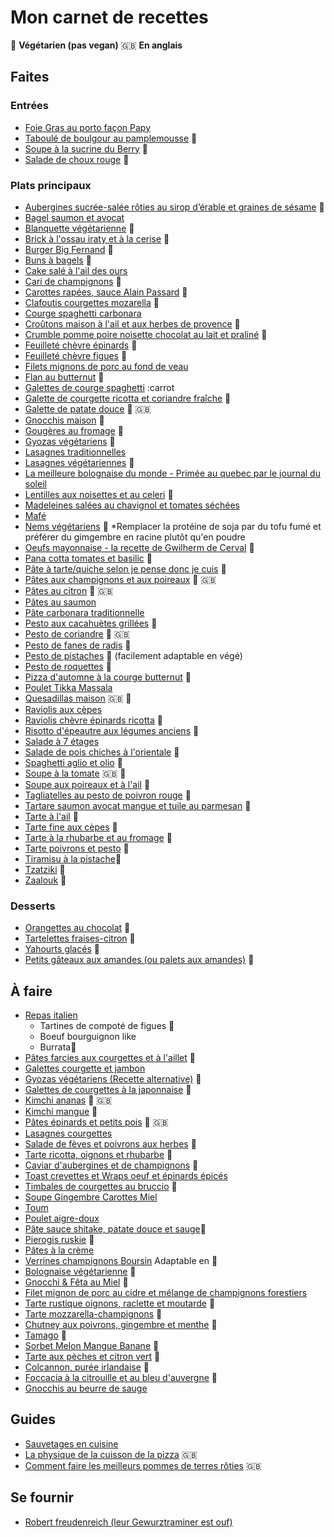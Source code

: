 
# Mon carnet de recettes

:carrot: **Végétarien (pas vegan)**  :gb: **En anglais**

## Faites
### Entrées
- [Foie Gras au porto façon Papy](https://github.com/adrian3d/chef-recipes/blob/master/Recettes/Foie%20gras%20au%20porto%20fa%C3%A7on%20Papy.md)
- [Taboulé de boulgour au pamplemousse](https://www.amandinecooking.com/taboule-de-boulgour-au-pamplemousse.html) :carrot:
- [Soupe à la sucrine du Berry](https://github.com/adrian3d/chef-recipes/blob/master/Recettes/Soupe%20%C3%A0%20la%20sucrine%20du%20Berry.md) :carrot:
- [Salade de choux rouge](https://www.youtube.com/watch?v=r3Gd2CNBmxk&list=PLTuTOLdBdcWEYV0Lo_UtOZVg3x-7Cd2FP&index=12) :carrot:

### Plats principaux
- [Aubergines sucrée-salée rôties au sirop d’érable et graines de sésame](https://madame.lefigaro.fr/recettes/aubergines-roties-au-sirop-derable-guacamole-sesame-181218-162669) :carrot:
- [Bagel saumon et avocat](https://plaisiretequilibre.wordpress.com/2015/03/04/bagels-saumon-fume-avocat-et-sauce-ciboulette-bataille-food-21/)
- [Blanquette végétarienne](https://www.youtube.com/watch?v=gMnfNY_9kiw) :carrot:
- [Brick à l'ossau iraty et à la cerise](https://www.marieclaire.fr/cuisine/bricks-facon-pays-basque,1196852.asp) :carrot:
- [Burger Big Fernand](https://www.mangoandsalt.com/2015/11/06/portobello-burger-gourmet-vegetarien/) :carrot:
- [Buns à bagels](https://youtu.be/YVf7ANK_fjU) :carrot:
- [Cake salé à l'ail des ours](https://www.lacuisinedebernard.com/2021/04/cake-sale-a-lail-des-ours.html)
- [Cari de champignons](https://saveursetexperiences.blogspot.com/2017/07/cari-de-champignons-frais-la-creme-de.html) :carrot:
- [Carottes rapées, sauce Alain Passard](https://www.youtube.com/watch?v=dF0EkGoadtE) :carrot:
- [Clafoutis courgettes mozarella](https://piao.fr/2020/06/clafoutis-de-courgettes-mozzarella/) :carrot:
- [Courge spaghetti carbonara](https://github.com/adrian3d/chef-recipes/blob/master/Recettes/Courge%20spaghetti%20carbonara.md)
- [Croûtons maison à l'ail et aux herbes de provence](https://dubiodansmonbento.com/croutons-maison-a-lail-et-aux-herbes-de-provence/) :carrot:
- [Crumble pomme poire noisette chocolat au lait et praliné](https://lacuisinedebernard.com/crumble-pomme-poire-noisette-chocolat-au-lait-et-praline) :carrot: 
- [Feuilleté chèvre épinards](https://youtu.be/Uz4iZm4nDPE) :carrot:
- [Feuilleté chèvre figues](https://www.mangoandsalt.com/2019/09/19/feuilletes-chevre-affine-figue-fraiche-miel-de-foret/) :carrot:
- [Filets mignons de porc au fond de veau](https://github.com/adrian3d/chef-recipes/blob/master/Recettes/Filets%20mignon%20de%20porc.md)
- [Flan au butternut](https://www.cuisineaz.com/recettes/flan-de-courge-butternut-aux-epices-78055.aspx) :carrot:
- [Galettes de courge spaghetti](https://www.ptitchef.com/recettes/entree/galettes-de-courge-spaghetti-aux-oignons-et-fromage-fid-553177) :carrot
- [Galette de courgette ricotta et coriandre fraîche](https://www.lacuisinedujardin.com/recette/galettes-de-courgette-ricotta-et-coriandre-fraiche) :carrot:
- [Galette de patate douce](https://thehappypear.ie/recipes/sweet-potato-fritter/) :carrot: :gb:
- [Gnocchis maison](https://www.cuisineaz.com/recettes/gnocchi-maison-56561.aspx) :carrot:
- [Gougères au fromage](https://youtu.be/jiNsg9XqrrM) :carrot:
- [Gyozas végétariens](https://youcookcuisine.com/recette/gyozas-vegetariens/) :carrot:
- [Lasagnes traditionnelles](https://www.facebook.com/watch/?v=802559823575740)
- [Lasagnes végétariennes](https://twitter.com/EvpokPadding/status/1142034982359228423) :carrot:
- [La meilleure bolognaise du monde - Primée au quebec par le journal du soleil](http://marieestdanssonassiette.blogspot.com/2013/08/sauce-bolognaise-primee-la-meilleure-au.html)
- [Lentilles aux noisettes et au celeri](https://www.marmiton.org/recettes/recette_creme-de-lentilles-celeri-et-noisettes_530103.aspx) :carrot:
- [Madeleines salées au chavignol et tomates séchées](https://www.750g.com/madeleines-salees-au-crottin-de-chavignol-tomates-sechees-et-thym-r201215.htm)
- [Mafé](https://www.youtube.com/watch?v=9uDte-pIZ48)
- [Nems végétariens](https://www.cuisineaz.com/recettes/nems-vegetariens-101320.aspx) :carrot: *Remplacer la protéine de soja par du tofu fumé et préférer du gimgembre en racine plutôt qu'en poudre
- [Oeufs mayonnaise - la recette de Gwilherm de Cerval](https://www.lemonde.fr/les-recettes-du-monde/article/2020/03/06/l-uf-mayonnaise-la-recette-de-gwilherm-de-cerval_6032062_5324493.html) :carrot:
- [Pana cotta tomates et basilic](https://piao.fr/2020/07/une-recette-coloree-et-fraiche-pour-lete-panna-cotta-tomates-basilic/) :carrot:
- [Pâte à tarte/quiche selon je pense donc je cuis](https://jepensedoncjecuis.com/2022/10/une-pate-a-tarte-rapide-et-vraiment-bonne.html) :carrot:
- [Pâtes aux champignons et aux poireaux](https://youtu.be/H6r65SHkpVs?t=507) 🥕 :gb:
- [Pâtes au citron](https://prettysimplesweet.com/lemon-cilantro-pasta/) :carrot: :gb:
- [Pâtes au saumon](https://youtu.be/z8Yrwb-05Uc)
- [Pâte carbonara traditionnelle](https://youtu.be/99mmYGh7cZ8?t=282)
- [Pesto aux cacahuètes grillées](https://www.marieclaire.fr/cuisine/pates-au-pesto,1194401.asp) :carrot:
- [Pesto de coriandre](https://www.taste.com.au/recipes/coriander-pesto/775c1052-59c9-4121-b605-3f14335747fd) :carrot: :gb:
- [Pesto de fanes de radis](https://www.marmiton.org/recettes/recette_pesto-aux-fanes-de-radis_309981.aspx) :carrot:
- [Pesto de pistaches](https://www.youtube.com/watch?v=pR21oXmG3eI) :carrot: (facilement adaptable en végé)
- [Pesto de roquettes](https://youtu.be/AfVdtItAP_g) :carrot:
- [Pizza d'automne à la courge butternut](https://marinmamacooks.com/2015/11/fall-roasted-vegetable-pizza/) :carrot:
- [Poulet Tikka Massala](https://cuisine-addict.com/poulet-tikka-masala/)
- [Quesadillas maison](https://www.youtube.com/watch?v=ILb86PTrY28) :gb: :carrot:
- [Raviolis aux cèpes](https://www.cuisineactuelle.fr/recettes/raviolis-aux-cepes-sauce-foie-gras-198907)
- [Raviolis chèvre épinards ricotta](https://cahierdegourmandises.fr/raviolis-epinards-ricotta/) :carrot:
- [Risotto d'épeautre aux légumes anciens](https://www.cuisineaz.com/recettes/risotto-d-epeautre-aux-legumes-anciens-et-noisettes-95563.aspx) :carrot:
- [Salade à 7 étages](https://www.marmiton.org/recettes/recette_salade-a-8-etages_50352.aspx)
- [Salade de pois chiches à l'orientale](https://www.papillesetpupilles.fr/2019/06/salade-de-pois-chiches-a-lorientale.html/) :carrot:
- [Spaghetti aglio et olio](https://www.mesinspirationsculinaires.com/article-spaghetti-aglio-e-olio-pates-a-lail-et-huile-dolive.html) :carrot:
- [Soupe à la tomate](https://www.youtube.com/watch?v=7BOOIqW9BQ4) :gb: :carrot:
- [Soupe aux poireaux et à l'ail](http://www.lesfoodies.com/val53/recette/soupe-tomates-poireaux-a-lail) :carrot:
- [Tagliatelles au pesto de poivron rouge](https://fr.chatelaine.com/recettes/pates-2/tagliatelles-au-pesto-de-poivron-rouge/) :carrot:
- [Tartare saumon avocat mangue et tuile au parmesan](https://cuisine.journaldesfemmes.fr/recette/356652-tartare-saumon-avocat-mangue-et-tuile-au-parmesan) :carrot:
- [Tarte à l'ail](https://www.youtube.com/watch?v=cW5uIvoZPrg) :carrot:
- [Tarte fine aux cèpes](https://www.marieclaire.fr/cuisine/tartes-fines-aux-cepes,1210879.asp) :carrot:
- [Tarte à la rhubarbe et au fromage](https://chicfrigosansfric.com/recettes/cuisiner-rhubarbe-autrement) :carrot:
- [Tarte poivrons et pesto](http://www.lesfoodies.com/titelul/recette/tarte-poivrons-pesto) :carrot:
- [Tiramisu à la pistache](https://www.cestmafournee.com/2023/03/le-tiramisu-la-pistache.html?m=1):carrot:
- [Tzatziki](https://www.papillesetpupilles.fr/2020/06/le-tzatziki-de-cyril-lignac.html/) :carrot:
- [Zaalouk](https://www.papillesetpupilles.fr/2013/09/aubergines-a-la-marocaine-zaalouk.html) :carrot:

### Desserts
- [Orangettes au chocolat](https://www.lemonde.fr/les-recettes-du-monde/article/2019/04/05/les-orangettes-au-chocolat-la-recette-facile-d-anne-xiradakis_5446261_5324493.html) :carrot:
- [Tartelettes fraises-citron](https://github.com/adrian3d/chef-recipes/blob/master/Recettes/Tartelettes%20fraises-citron.md) :carrot:
- [Yahourts glacés](https://www.youtube.com/watch?v=LEnr6h37e6Q) :carrot:
- [Petits gâteaux aux amandes (ou palets aux amandes)](https://github.com/adrian3d/chef-recipes/blob/master/Recettes%2FPetits%20g%C3%A2teaux%20aux%20amandes%20(ou%20palets%20aux%20amandes).md) :carrot:

## À faire
- [Repas italien](https://www.youtube.com/watch?v=l5F9WfVRluM)
	- Tartines de compoté de figues 🥕
	- Boeuf bourguignon like
	- Burrata🥕
- [Pâtes farcies aux courgettes et à l'aillet](https://mamscook.com/2016/04/22/pates-farcies-aux-courgettes-et-a-laillet/) :carrot:
- [Galettes courgette et jambon](https://magazine.laruchequiditoui.fr/legumologie/pique-nique-galettes-courgettes/)
- [Gyozas végétariens (Recette alternative)](https://biancazapatka.com/en/vegetable-dumplings-vegan-gyoza/) :carrot:
- [Galettes de courgettes à la japonnaise](https://magazine.laruchequiditoui.fr/legumologie/courgette-a-toutes-sauces/galettes-de-courgettes-a-japonaise/) :carrot:
- [Kimchi ananas](https://insaneinthebrine.com/pineapple-kimchi-hotsauce/) :carrot: :gb:
- [Kimchi mangue](https://www.elle.fr/Elle-a-Table/Recettes-de-cuisine/Kimchi-de-mangue-3152044) :carrot:
- [Pâtes épinards et petits pois](https://www.youtube.com/watch?v=hsmEEXHrzBg) :carrot: :gb:
- [Lasagnes courgettes](https://piao.fr/2020/09/la-recette-du-jour-lasagnes-de-courgettes/)
- [Salade de fèves et poivrons aux herbes](https://www.papillesetpupilles.fr/2010/05/salade-de-feves-et-poivrons-aux-herbes.html/) :carrot:
- [Tarte ricotta, oignons et rhubarbe](https://magazine.laruchequiditoui.fr/la-rhubarbe-a-pile-ou-face/) :carrot:
- [Caviar d'aubergines et de champignons](https://cuisine.land/les-recettes-favotites-de-basanda-and-mummy/8008-recette-caviar-d-aubergine-aux-champignons.html) :carrot:
- [Toast crevettes et Wraps oeuf et épinards épicés](https://www.youtube.com/watch?v=0KAS_d2vQLU)
- [Timbales de courgettes au bruccio](https://www.facebook.com/Solembio45/photos/a.667718136653392/4064787506946421/) :carrot:
- [Soupe Gingembre Carottes Miel](https://chefsimon.com/gourmets/radisrose/recettes/soupe-de-carotte-miel-gingembre)
- [Toum](https://www.youtube.com/watch?v=zTw6-q2TrdY)
- [Poulet aigre-doux](https://cuisine.journaldesfemmes.fr/recette/318040-poulet-a-l-ananas-sauce-aigre-douce)
- [Pâte sauce shitake, patate douce et sauge](https://www.elle.fr/Elle-a-Table/Recettes-de-cuisine/Pates-aux-shiitakes-patate-douce-et-sauge-3729199):carrot:
- [Pierogis ruskie](https://lesdelicesdanais.net/2016/01/06/les-recettes-de-ma-grand-mere-les-pierogis-ruskie/) :carrot:
- [Pâtes à la crème](https://www.femina.fr/article/julie-andrieu-devoile-la-recette-de-sa-sauce-magique-pour-des-pates-incroyablement-gourmandes)
- [Verrines champignons Boursin](https://www.moigourmande.com/veloute-de-champignons-au-boursin/) Adaptable en :carrot:
- [Bolognaise végétarienne](https://github.com/adrian3d/chef-recipes) :carrot:
- [Gnocchi & Fêta au Miel](https://owiowifouettemoi.com/2021/12/07/gnocchi-feta-au-miel/) :carrot:
- [Filet mignon de porc au cidre et mélange de champignons forestiers](https://lespetitsplatsdechristopher.com/2021/05/09/filet-mignon-sauce-au-cidre-et-melange-de-champignons-forestiers/)
- [Tarte rustique oignons, raclette et moutarde](https://www.elle.fr/Elle-a-Table/Recettes-de-cuisine/Tarte-rustique-oignons-raclette-et-moutarde-3752853) :carrot:
- [Tarte mozzarella-champignons](https://www.elle.fr/Elle-a-Table/Recettes-de-cuisine/Tarte-mozzarella-champignons-3888132) :carrot:
- [Chutney aux poivrons, gingembre et menthe](https://www.ptitchef.com/recettes/autre/chutney-aux-poivrons-gingembre-et-menthe-fid-13045) :carrot:
- [Tamago](https://ohmonbento.com/ajitsuke-tamago-les-oeufs-pour-ramen/) :carrot:
- [Sorbet Melon Mangue Banane](https://www.100-vegetal.com/2016/07/3-recettes-fraiches-et-fruitees.html) :carrot:
- [Tarte aux pèches et citron vert](https://www.papillesetpupilles.fr/2018/07/tarte-aux-peches-citron-vert-et-romarin-yotam-ottolenghi.html/) :carrot:
- [Colcannon, purée irlandaise](https://www.papillesetpupilles.fr/2010/10/colcannon-puree-irlandaise.html/) :carrot:
- [Foccacia à la citrouille et au bleu d'auvergne](https://www.youtube.com/watch?v=G4GdGW7Cik4) :carrot:
- [Gnocchis au beurre de sauge](https://www.marmiton.org/recettes/recette_gnocchis-au-beurre-de-sauge_21045.aspx)

## Guides
- [Sauvetages en cuisine](https://magazine.laruchequiditoui.fr/sauvetages-en-cuisine/)
- [La physique de la cuisson de la pizza](https://arxiv.org/ftp/arxiv/papers/1806/1806.08790.pdf) :gb:
- [Comment faire les meilleurs pommes de terres rôties](https://www.seriouseats.com/the-food-lab-the-best-roast-potatoes-ever) :gb:

## Se fournir

- [Robert freudenreich (leur Gewurztraminer est ouf)](http://www.robert-freudenreich-et-fils.com/)
